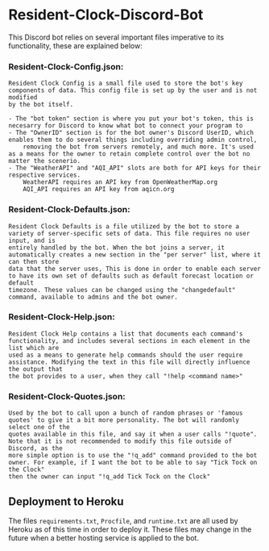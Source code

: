 # Resident-Clock-Discord-Bot

This Discord bot relies on several important files imperative to its functionality, these are explained below:

### Resident-Clock-Config.json:
	
	Resident Clock Config is a small file used to store the bot's key components of data. This config file is set up by the user and is not modified
	by the bot itself.

	- The "bot token" section is where you put your bot's token, this is necesarry for Discord to know what bot to connect your program to
	- The "OwnerID" section is for the bot owner's Discord UserID, which enables them to do several things including overriding admin control,
		removing the bot from servers remotely, and much more. It's used as a means for the owner to retain complete control over the bot no matter the scenerio.
	- The "WeatherAPI" and "AQI_API" slots are both for API keys for their respective services.
		WeatherAPI requires an API key from OpenWeatherMap.org
		AQI_API requires an API key from aqicn.org

### Resident-Clock-Defaults.json:
	
	Resident Clock Defaults is a file utilized by the bot to store a variety of server-specific sets of data. This file requires no user input, and is
	entirely handled by the bot. When the bot joins a server, it automatically creates a new section in the "per server" list, where it can then store 
	data that the server uses, This is done in order to enable each server to have its own set of defaults such as default forecast location or default
	timezone. These values can be changed using the "changedefault" command, available to admins and the bot owner.

### Resident-Clock-Help.json:

	Resident Clock Help contains a list that documents each command's functionality, and includes several sections in each element in the list which are
	used as a means to generate help commands should the user require assistance. Modifying the text in this file will directly influence the output that
	the bot provides to a user, when they call "!help <command name>"

### Resident-Clock-Quotes.json:

	Used by the bot to call upon a bunch of random phrases or 'famous quotes' to give it a bit more personality. The bot will randomly select one of the
	quotes available in this file, and say it when a user calls "!quote". Note that it is not recommended to modify this file outside of Discord, as the
	more simple option is to use the "!q_add" command provided to the bot owner. For example, if I want the bot to be able to say "Tick Tock on the Clock"
	then the owner can input "!q_add Tick Tock on the Clock"

## Deployment to Heroku

The files `requirements.txt`, `Procfile`, and `runtime.txt` are all used by Heroku as of this time in order to deploy it. These files may change in the future when a better hosting service is applied to the bot.
